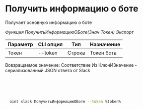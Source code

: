 ﻿---
sidebar_position: 1
---

# Получить информацию о боте
 Получает основную информацию о боте


*Функция ПолучитьИнформациюОБоте(Знач Токен) Экспорт*

  | Параметр | CLI опция | Тип | Назначение |
  |-|-|-|-|
  | Токен | --token | Строка | Токен бота |

  
  Вовзращаемое значение:   Соответствие Из КлючИЗначение - сериализованный JSON ответа от Slack 

```bsl title="Пример кода"
	

	
```

```sh title="Пример команд CLI"
    
  oint slack ПолучитьИнформациюОБоте --token %token%

```


```json title="Результат"



```
